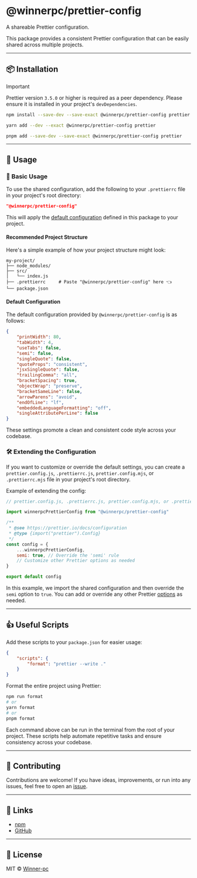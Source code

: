 # @winnerpc/prettier-config

A shareable Prettier configuration.

This package provides a consistent Prettier configuration that can be easily shared across multiple projects.

---

## 📦 Installation

> [!IMPORTANT]
> Prettier version `3.5.0` or higher is required as a peer dependency. Please ensure it is installed in your project's `devDependencies`.

```bash
npm install --save-dev --save-exact @winnerpc/prettier-config prettier
```

```bash
yarn add --dev --exact @winnerpc/prettier-config prettier
```

```bash
pnpm add --save-dev --save-exact @winnerpc/prettier-config prettier
```

---

## 🚀 Usage

### 🔧 Basic Usage

To use the shared configuration, add the following to your `.prettierrc` file in your project's root directory:

```json
"@winnerpc/prettier-config"
```

This will apply the [default configuration](#default-configuration) defined in this package to your project.

#### Recommended Project Structure

Here's a simple example of how your project structure might look:

```
my-project/
├── node_modules/
├── src/
│   └── index.js
├── .prettierrc     # Paste "@winnerpc/prettier-config" here 👈
└── package.json
```

#### Default Configuration

The default configuration provided by `@winnerpc/prettier-config` is as follows:

```json
{
    "printWidth": 80,
    "tabWidth": 4,
    "useTabs": false,
    "semi": false,
    "singleQuote": false,
    "quoteProps": "consistent",
    "jsxSingleQuote": false,
    "trailingComma": "all",
    "bracketSpacing": true,
    "objectWrap": "preserve",
    "bracketSameLine": false,
    "arrowParens": "avoid",
    "endOfLine": "lf",
    "embeddedLanguageFormatting": "off",
    "singleAttributePerLine": false
}
```

These settings promote a clean and consistent code style across your codebase.

### 🛠️ Extending the Configuration

If you want to customize or override the default settings, you can create a `prettier.config.js`, `.prettierrc.js`, `prettier.config.mjs`, or `.prettierrc.mjs` file in your project's root directory.

Example of extending the config:

```js
// prettier.config.js, .prettierrc.js, prettier.config.mjs, or .prettierrc.mjs

import winnerpcPrettierConfig from "@winnerpc/prettier-config"

/**
 * @see https://prettier.io/docs/configuration
 * @type {import("prettier").Config}
 */
const config = {
    ...winnerpcPrettierConfig,
    semi: true, // Override the 'semi' rule
    // Customize other Prettier options as needed
}

export default config
```

In this example, we import the shared configuration and then override the `semi` option to `true`. You can add or override any other Prettier [options](https://prettier.io/docs/options) as needed.

---

## 👍 Useful Scripts

Add these scripts to your `package.json` for easier usage:

```json
{
    "scripts": {
        "format": "prettier --write ."
    }
}
```

Format the entire project using Prettier:

```bash
npm run format
# or
yarn format
# or
pnpm format
```

Each command above can be run in the terminal from the root of your project. These scripts help automate repetitive tasks and ensure consistency across your codebase.

---

## 🤝 Contributing

Contributions are welcome! If you have ideas, improvements, or run into any issues, feel free to open an [issue](https://github.com/Winner-pc/prettier-config/issues).

---

## 🔗 Links

- [npm](https://www.npmjs.com/package/@winnerpc/prettier-config)
- [GitHub](https://github.com/Winner-pc/prettier-config)

---

## 📃 License

MIT © [Winner-pc](https://github.com/Winner-pc)
